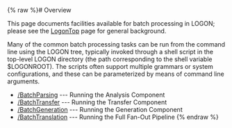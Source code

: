 {% raw %}# Overview

This page documents facilities available for batch processing in LOGON;
please see the [LogonTop](LogonTop) page for general background.

Many of the common batch processing tasks can be run from the command
line using the LOGON tree, typically invoked through a shell script in
the top-level LOGON directory (the path corresponding to the shell
variable $LOGONROOT). The scripts often support multiple grammars or
system configurations, and these can be parameterized by means of
command line arguments.

- [/BatchParsing](LogonProcessing_BatchParsing) --- Running the
Analysis Component
- [/BatchTransfer](/LogonProcessing/BatchTransfer) --- Running the
Transfer Component
- [/BatchGeneration](LogonProcessing_BatchGeneration) --- Running the
Generation Component
- [/BatchTranslation](LogonProcessing_BatchTranslation) --- Running
the Full Fan-Out Pipeline
{% endraw %}
